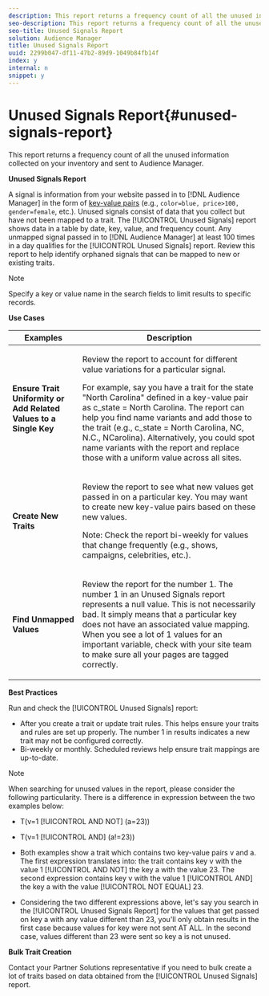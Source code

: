 ```yaml
---
description: This report returns a frequency count of all the unused information collected on your inventory and sent to Audience Manager.
seo-description: This report returns a frequency count of all the unused information collected on your inventory and sent to Audience Manager.
seo-title: Unused Signals Report
solution: Audience Manager
title: Unused Signals Report
uuid: 2299b047-df11-47b2-89d9-1049b84fb14f
index: y
internal: n
snippet: y
---
```


# Unused Signals Report{#unused-signals-report}

This report returns a frequency count of all the unused information collected on your inventory and sent to Audience Manager.

<!-- 

c_unused_signals.xml

 -->

**Unused Signals Report**

A signal is information from your website passed in to [!DNL Audience Manager] in the form of [key-value pairs](../../reference/key-value-pairs-explained.md#concept_E4236E003076483AA939791FE2492B49) (e.g., `color=blue, price>100, gender=female`, etc.). Unused signals consist of data that you collect but have not been mapped to a trait. The [!UICONTROL Unused Signals] report shows data in a table by date, key, value, and frequency count. Any unmapped signal passed in to [!DNL Audience Manager] at least 100 times in a day qualifies for the [!UICONTROL Unused Signals] report. Review this report to help identify orphaned signals that can be mapped to new or existing traits.

>[!NOTE]
>
>Specify a key or value name in the search fields to limit results to specific records.

**Use Cases**

<table id="table_E5EE0EC078E14EF4B197243488517A2D"> 
 <thead> 
  <tr> 
   <th colname="col1" class="entry"> Examples </th> 
   <th colname="col2" class="entry"> Description </th> 
  </tr> 
 </thead>
 <tbody> 
  <tr> 
   <td colname="col1"> <p><b>Ensure Trait Uniformity or Add Related Values to a Single Key</b> </p> </td> 
   <td colname="col2"> <p>Review the report to account for different value variations for a particular signal. </p> <p>For example, say you have a trait for the state "North Carolina" defined in a key-value pair as <span class="codeph"> c_state = North Carolina</span>. The report can help you find name variants and add those to the trait (e.g., <span class="codeph"> c_state = North Carolina, NC, N.C., NCarolina</span>). Alternatively, you could spot name variants with the report and replace those with a uniform value across all sites. </p> <p> </p> </td> 
  </tr> 
  <tr> 
   <td colname="col1"> <p><b>Create New Traits</b> </p> </td> 
   <td colname="col2"> <p>Review the report to see what new values get passed in on a particular key. You may want to create new key-value pairs based on these new values. </p> <p> <p>Note:  Check the report bi-weekly for values that change frequently (e.g., shows, campaigns, celebrities, etc.). </p> </p> </td> 
  </tr> 
  <tr> 
   <td colname="col1"> <p><b>Find Unmapped Values</b> </p> </td> 
   <td colname="col2"> <p>Review the report for the number 1. The number 1 in an <span class="wintitle"> Unused Signals</span> report represents a null value. This is not necessarily bad. It simply means that a particular key does not have an associated value mapping. When you see a lot of 1 values for an important variable, check with your site team to make sure all your pages are tagged correctly. </p> </td> 
  </tr> 
 </tbody> 
</table>

**Best Practices**

Run and check the [!UICONTROL Unused Signals] report:

* After you create a trait or update trait rules. This helps ensure your traits and rules are set up properly. The number 1 in results indicates a new trait may not be configured correctly. 
* Bi-weekly or monthly. Scheduled reviews help ensure trait mappings are up-to-date.

>[!NOTE]
>
>When searching for unused values in the report, please consider the following particularity. There is a difference in expression between the two examples below:

* T(v=1 [!UICONTROL AND NOT] (a=23)) 
* T(v=1 [!UICONTROL AND] (a!=23)) 
* Both examples show a trait which contains two key-value pairs v and a. The first expression translates into: the trait contains key v with the value 1 [!UICONTROL AND NOT] the key a with the value 23. The second expression contains key v with the value 1 [!UICONTROL AND] the key a with the value [!UICONTROL NOT EQUAL] 23. 

* Considering the two different expressions above, let's say you search in the [!UICONTROL Unused Signals Report] for the values that get passed on key a with any value different than 23, you'll only obtain results in the first case because values for key were not sent AT ALL. In the second case, values different than 23 were sent so key a is not unused.

**Bulk Trait Creation**

Contact your Partner Solutions representative if you need to bulk create a lot of traits based on data obtained from the [!UICONTROL Unused Signals] report. 
